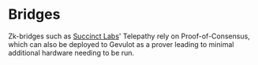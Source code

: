 # Bridges

Zk-bridges such as [Succinct Labs](https://www.succinct.xyz/)' Telepathy rely on Proof-of-Consensus, which can also be deployed to Gevulot as a prover leading to minimal additional hardware needing to be run.
